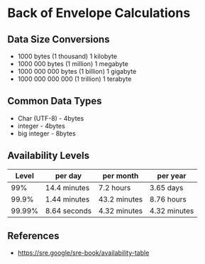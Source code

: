 # Back of Envelope Calculations

## Data Size Conversions
- 1000 bytes                   (1 thousand)     1 kilobyte
- 1000 000 bytes           (1 million)          1 megabyte
- 1000 000 000 bytes   (1 billion)           1 gigabyte
- 1000 000 000 000      (1 trillion)          1 terabyte

## Common Data Types
- Char (UTF-8) - 4bytes
- integer - 4bytes
- big integer - 8bytes


## Availability Levels

| Level    | per day      | per month    | per year     |
|----------|--------------|--------------|--------------|
| 99%		 | 14.4 minutes | 7.2 hours    | 3.65 days    |
| 99.9% 	 | 1.44 minutes | 43.2 minutes | 8.76 hours   |
| 99.99% 	 | 8.64 seconds | 4.32 minutes | 4.32 minutes |

## References
- https://sre.google/sre-book/availability-table